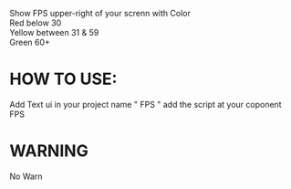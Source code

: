Show FPS upper-right of your screnn with Color <br>
Red below 30<br>
Yellow between 31 & 59<br>
Green 60+<br>

# HOW TO USE:
Add Text ui in your project name " FPS " add the script at your coponent FPS 

# WARNING
No Warn